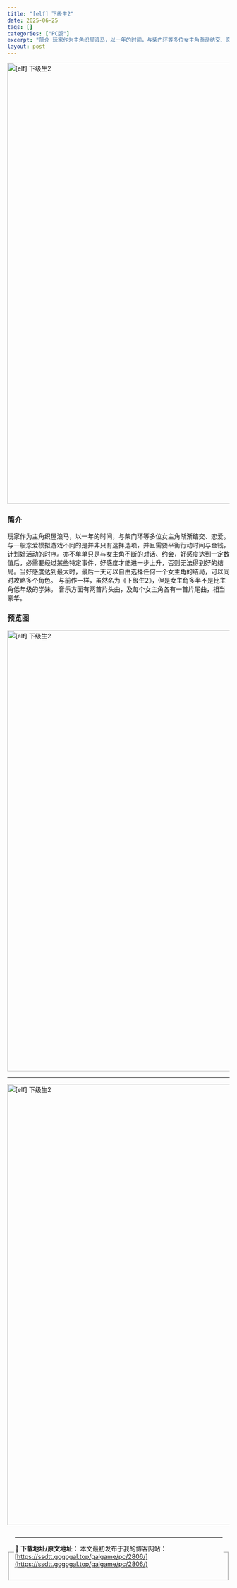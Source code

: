 ```yaml
---
title: "[elf] 下级生2"
date: 2025-06-25
tags: []
categories: ["PC版"]
excerpt: "简介 玩家作为主角织屋浪马，以一年的时间，与柴门环等多位女主角渐渐结交、恋爱。 与一般恋爱模拟游戏不同的是并非只有选择选项，并且需要平衡行动时间与金钱，计划好活动的时序。亦不单单只是与女主角不断的对话、约会，好感度达到一定数值后，必需要经过某些特定事件，好感度才能进一步上升，否则无法得到好的结局。当&hellip;"
layout: post
---
```



<p><img decoding="async"   src="https://ssdtt.gogogal.top/wp-content/uploads/2025/06/915f5-00.webp" loading="lazy" alt="[elf] 下级生2" style="display: block; margin-left: auto; margin-right: auto; width: 1000px;" /></p>
<div>
<h3>简介</h3>
</p></div>
<p>玩家作为主角织屋浪马，以一年的时间，与柴门环等多位女主角渐渐结交、恋爱。 与一般恋爱模拟游戏不同的是并非只有选择选项，并且需要平衡行动时间与金钱，计划好活动的时序。亦不单单只是与女主角不断的对话、约会，好感度达到一定数值后，必需要经过某些特定事件，好感度才能进一步上升，否则无法得到好的结局。当好感度达到最大时，最后一天可以自由选择任何一个女主角的结局，可以同时攻略多个角色。 与前作一样，虽然名为《下级生2》，但是女主角多半不是比主角低年级的学妹。 音乐方面有两首片头曲，及每个女主角各有一首片尾曲，相当豪华。</p>
<h3>预览图</h3>
<p><img decoding="async"   src="https://ssdtt.gogogal.top/wp-content/uploads/2025/06/36d68-01.webp" loading="lazy" alt="[elf] 下级生2" style="display: block; margin-left: auto; margin-right: auto; width: 1000px;" /></p>
<hr />
<p><img decoding="async"   src="https://ssdtt.gogogal.top/wp-content/uploads/2025/06/1acaa-02.webp" loading="lazy" alt="[elf] 下级生2" style="display: block; margin-left: auto; margin-right: auto; width: 1000px;" /></p>
<div> </div>
<fieldset>
<legend>


---
📖 **下载地址/原文地址：** 本文最初发布于我的博客网站：[https://ssdtt.gogogal.top/galgame/pc/2806/](https://ssdtt.gogogal.top/galgame/pc/2806/)
